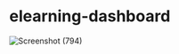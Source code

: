 # elearning-dashboard
![Screenshot (794)](https://github.com/Abdirasaaq-Nor/elearning-dashboard/assets/93242333/dc87a7f0-7cfa-4de4-aca2-26b0d65f2a1d)
